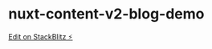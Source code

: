 # nuxt-content-v2-blog-demo

[Edit on StackBlitz ⚡️](https://stackblitz.com/edit/nuxt-content-v2-blog-demo)